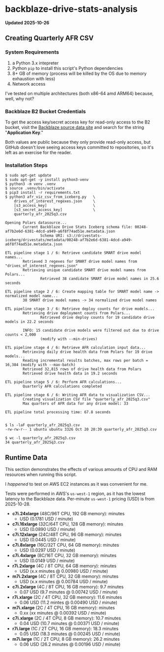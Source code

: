# backblaze-drive-stats-analysis

**Updated 2025-10-26**

## Creating Quarterly AFR CSV

### System Requirements

1. a Python 3.x intepreter
1. Python `pip` to install this script's Python dependencies
1. 8+ GB of memory (process will be killed by the OS due to memory exhaustion with less)
1. Network access

I've tested on multiple architectures (both x86-64 amd ARM64) because, well, why not?

### Backblaze B2 Bucket Credentials

To get the access key/secret access key for read-only access to the B2 bucket, visit 
the [Backblaze source data site](https://www.backblaze.com/cloud-storage/resources/hard-drive-test-data)
and search for the string "**Application Key**." 

Both values are public because they only provide read-only access, but GitHub doesn't love seeing access keys committed to
repositories, so it's left as an exercise for the reader.

### Installation Steps

```
$ sudo apt-get update
$ sudo apt-get -y install python3-venv
$ python3 -m venv .venv
$ source .venv/bin/activate
$ pip3 install -r requirements.txt
$ python3 afr_viz_csv_from_iceberg.py   \
    drives_of_interest_regexes.json     \
    [s3_access_key]                     \
    [s3_secret_access_key]              \
    quarterly_afr_2025q3.csv

Opening Polars datasource...
        Current Backblaze Drive Stats Iceberg schema file: 00248-af7b2e6d-6381-4dcd-a949-a6f8f74ad51e.metadata.json
                Schema URI: s3://drivestats-iceberg/drivestats/metadata/00248-af7b2e6d-6381-4dcd-a949-a6f8f74ad51e.metadata.json

ETL pipeline stage 1 / 6: Retrieve candidate SMART drive model names...
        Retrieved 3 regexes for SMART drive model names from "drives_of_interest_regexes.json"
        Retrieving unique candidate SMART drive model names from Polars...
                Retrieved 38 candidate SMART drive model names in 25.6 seconds

ETL pipeline stage 2 / 6: Create mapping table for SMART model name -> normalized model name...
        38 SMART drive model names -> 34 normalized drive model names

ETL pipeline stage 3 / 6: Retrieve deploy counts for drive models...
        Retrieving drive deployment counts from Polars...
                Retrieved drive deploy counts for 19 candidate drive models in 22.2 seconds

        INFO: 15 candidate drive models were filtered out due to drive counts < 2,000
                (modify with --min-drives)

ETL pipeline stage 4 / 6: Retrieve AFR calculation input data...
        Retrieving daily drive health data from Polars for 19 drive models...
        Reading incremental results batches, max rows per batch = 16,384 (modify with --max-batch)
        Retrieved 32,815 rows of drive health data from Polars
        Retrieved drive health data in 19.2 seconds

ETL pipeline stage 5 / 6: Perform AFR calculations...
        Quarterly AFR calculations completed

ETL pipeline stage 6 / 6: Writing AFR data to visualization CSV...
        Creating visualization CSV file "quarterly_afr_2025q3.csv"
        Max quarters of AFR data for any drive model: 33

ETL pipeline total processing time: 67.8 seconds

	
$ ls -laF quarterly_afr_2025q3.csv 
-rw-rw-r-- 1 ubuntu ubuntu 3326 Oct 20 20:39 quarterly_afr_2025q3.csv 

$ wc -l quarterly_afr_2025q3.csv 
34 quarterly_afr_2025q3.csv 
```

## Runtime Data
 
This section demonstrates the effects of various amounts of CPU and RAM
resources when running this script.

I _happened_ to test on AWS EC2 instances as it was convenient for me.

Tests were performed in AWS's `us-west-1` region, as it has the lowest latency to 
the Backblaze data. Per-minute `us-west-1` pricing (USD) is from 2025-10-28. 

* **c7i.24xlarge** (48C/96T CPU, 192 GB memory): minutes
  *  USD (0.1781 USD / minute)
* **c7i.16xlarge** (32C/64T CPU, 128 GB memory): minutes
  *  USD (0.0890 USD / minute)
* **c7i.12xlarge** (24C/48T CPU, 96 GB memory): minutes
  *  USD (0.0445 USD / minute)
* **c7i.8xlarge** (16C/32T CPU, 64 GB memory): minutes
  *  USD (0.0297 USD / minute)
* **c7i.4xlarge** (8C/16T CPU, 32 GB memory):  minutes
  * USD (0.0149 USD / minute)
* **r7i.2xlarge** (4C / 8T CPU, 64 GB memory): minutes
  * USD (x.x minutes @ 0.00980 USD / minute)
* **m7i.2xlarge** (4C / 8T CPU, 32 GB memory): minutes
  * USD (x.x minutes @ 0.00784 USD / minute)
* **c7i.2xlarge** (4C / 8T CPU, 16 GB memory): 9.7 minutes
  * 0.07 USD (9.7 minutes @ 0.00742 USD / minute)
* **r7i.xlarge** (2C / 4T CPU, 32 GB memory): 11.6 minutes
  * 0.06 USD (11.2 mintes @ 0.00490 USD / minute)
* **m7i.xlarge** (2C / 4T CPU, 16 GB memory): minutes
  * 0.xx (xx minutes @ 0.00392 USD / minute)
* **c7i.xlarge** (2C / 4T CPU, 8 GB memory): 10.7 minutes
  * 0.04 USD (10.7 minutes @ 0.00371 USD / minute)
* **r7i.large** (1C / 2T CPU, 16 GB memory): 18.3 minutes
  * 0.05 USD (18.3 minutes @ 0.00245 USD / minute)
* **m7i.large** (1C / 2T CPU, 8 GB memory): 26.2 minutes
  * 0.06 USD (26.2 minutes @ 0.00196 USD / minute)
